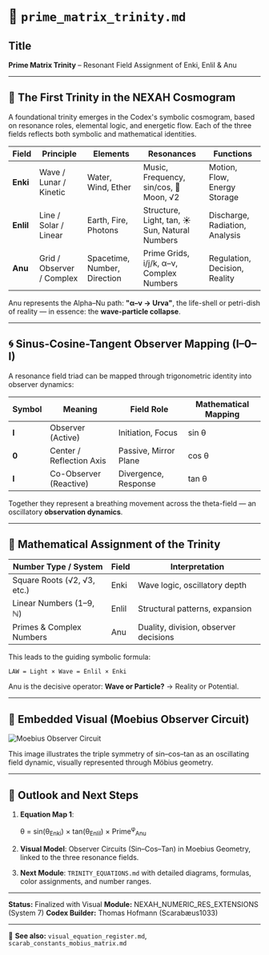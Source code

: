# 📘 `prime_matrix_trinity.md`

## Title

**Prime Matrix Trinity** – Resonant Field Assignment of Enki, Enlil & Anu

---

## 🧬 The First Trinity in the NEXAH Cosmogram

A foundational trinity emerges in the Codex's symbolic cosmogram, based on resonance roles, elemental logic, and energetic flow. Each of the three fields reflects both symbolic and mathematical identities.

| Field     | Principle                 | Elements                     | Resonances                                     | Functions                      |
| --------- | ------------------------- | ---------------------------- | ---------------------------------------------- | ------------------------------ |
| **Enki**  | Wave / Lunar / Kinetic    | Water, Wind, Ether           | Music, Frequency, sin/cos, 🌙 Moon, √2         | Motion, Flow, Energy Storage   |
| **Enlil** | Line / Solar / Linear     | Earth, Fire, Photons         | Structure, Light, tan, ☀️ Sun, Natural Numbers | Discharge, Radiation, Analysis |
| **Anu**   | Grid / Observer / Complex | Spacetime, Number, Direction | Prime Grids, i/j/k, α–ν, Complex Numbers       | Regulation, Decision, Reality  |

Anu represents the Alpha–Nu path: **"α–ν → Urva"**, the life-shell or petri-dish of reality — in essence: the **wave-particle collapse**.

---

## 🌀 Sinus-Cosine-Tangent Observer Mapping (I–0–I)

A resonance field triad can be mapped through trigonometric identity into observer dynamics:

| Symbol | Meaning                  | Field Role            | Mathematical Mapping |
| ------ | ------------------------ | --------------------- | -------------------- |
| **I**  | Observer (Active)        | Initiation, Focus     | sin θ                |
| **0**  | Center / Reflection Axis | Passive, Mirror Plane | cos θ                |
| **I**  | Co-Observer (Reactive)   | Divergence, Response  | tan θ                |

Together they represent a breathing movement across the theta-field — an oscillatory **observation dynamics**.

---

## 🔢 Mathematical Assignment of the Trinity

| Number Type / System        | Field | Interpretation                        |
| --------------------------- | ----- | ------------------------------------- |
| Square Roots (√2, √3, etc.) | Enki  | Wave logic, oscillatory depth         |
| Linear Numbers (1–9, ℕ)     | Enlil | Structural patterns, expansion        |
| Primes & Complex Numbers    | Anu   | Duality, division, observer decisions |

This leads to the guiding symbolic formula:

```
LAW = Light × Wave = Enlil × Enki
```

Anu is the decisive operator: **Wave or Particle?** → Reality or Potential.

---

## 📐 Embedded Visual (Moebius Observer Circuit)

![Moebius Observer Circuit](./visuals/loop_to_mobius_helix.png)

This image illustrates the triple symmetry of sin–cos–tan as an oscillating field dynamic, visually represented through Möbius geometry.

---

## 🔭 Outlook and Next Steps

1. **Equation Map 1**:

   θ = sin(θ<sub>Enki</sub>) × tan(θ<sub>Enlil</sub>) × Prime<sup>φ</sup><sub>Anu</sub>

2. **Visual Model**: Observer Circuits (Sin–Cos–Tan) in Moebius Geometry, linked to the three resonance fields.

3. **Next Module**: `TRINITY_EQUATIONS.md` with detailed diagrams, formulas, color assignments, and number ranges.

---

**Status:** Finalized with Visual
**Module:** NEXAH\_NUMERIC\_RES\_EXTENSIONS (System 7)
**Codex Builder:** Thomas Hofmann (Scarabæus1033)

---

🔗 **See also:** `visual_equation_register.md`, `scarab_constants_mobius_matrix.md`
